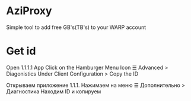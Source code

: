 # AziProxy
Simple tool to add free GB's(TB's) to your WARP account
# Get id
Open 1.1.1.1 App
Click on the Hamburger Menu Icon ☰
Advanced > Diagonistics
Under Client Configuration > Copy the ID

Открываем приложение 1.1.1.
Нажимаем на меню ☰
Дополнительно > Диагностика
Находим ID и копируем

